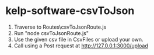 # kelp-software-csvToJson
1. Traverse to Routes\csvToJsonRoute.js
2. Run "node csvToJsonRoute.js"
3. Use the given csv file in CsvFiles or upload your own.
4. Call using a Post request at http://127.0.0.1:3000/upload
